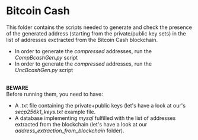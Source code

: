 # Bitcoin Cash
This folder contains the scripts needed to generate and check the presence of the generated address (starting from the private/public key sets) in the list of addresses exctracted from the Bitcoin Cash blockchain.
<br>
- In order to generate the *compressed* addresses, run the *CompBcashGen.py* script
- In order to generate the *compressed* addresses, run the *UncBcashGen.py* script
<br><br>

**BEWARE**<br>
Before running them, you need to have:
- A .txt file containing the private+public keys (let's have a look at our's *secp256k1_keys.txt* example file.
- A database implementing *mysql* fulfilled with the list of addresses extracted from the blockchain (let's have a look at our *address_extraction_from_blockchain* folder).